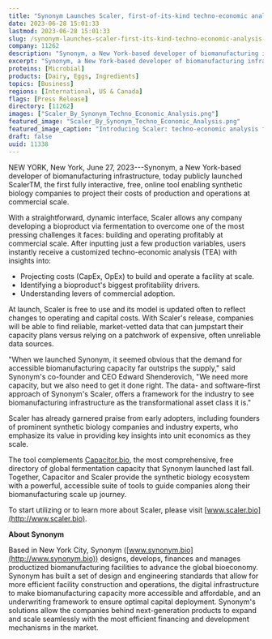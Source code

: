 ```yaml
---
title: "Synonym Launches Scaler, first-of-its-kind techno-economic analysis solution"
date: 2023-06-28 15:01:33
lastmod: 2023-06-28 15:01:33
slug: /synonym-launches-scaler-first-its-kind-techno-economic-analysis-solution
company: 11262
description: "Synonym, a New York-based developer of biomanufacturing infrastructure, today publicly launched ScalerTM, the first fully interactive, free, online tool enabling synthetic biology companies to project their costs of production and operations at commercial scale."
excerpt: "Synonym, a New York-based developer of biomanufacturing infrastructure, today publicly launched ScalerTM, the first fully interactive, free, online tool enabling synthetic biology companies to project their costs of production and operations at commercial scale."
proteins: [Microbial]
products: [Dairy, Eggs, Ingredients]
topics: [Business]
regions: [International, US & Canada]
flags: [Press Release]
directory: [11262]
images: ["Scaler_By_Synonym_Techno_Economic_Analysis.png"]
featured_image: "Scaler_By_Synonym_Techno_Economic_Analysis.png"
featured_image_caption: "Introducing Scaler: techno-economic analysis for fermentation"
draft: false
uuid: 11338
---
```

NEW YORK, New York, June 27, 2023---Synonym, a New York-based developer
of biomanufacturing infrastructure, today publicly launched ScalerTM,
the first fully interactive, free, online tool enabling synthetic
biology companies to project their costs of production and operations at
commercial scale. 

With a straightforward, dynamic interface, Scaler allows any company
developing a bioproduct via fermentation to overcome one of the most
pressing challenges it faces: building and operating profitably at
commercial scale. After inputting just a few production variables, users
instantly receive a customized techno-economic analysis (TEA) with
insights into:

-   Projecting costs (CapEx, OpEx) to build and operate a facility at
    scale.
-   Identifying a bioproduct's biggest profitability drivers.
-   Understanding levers of commercial adoption.

At launch, Scaler is free to use and its model is updated often to
reflect changes to operating and capital costs. With Scaler's release,
companies will be able to find reliable, market-vetted data that can
jumpstart their capacity plans versus relying on a patchwork of
expensive, often unreliable data sources. 

"When we launched Synonym, it seemed obvious that the demand for
accessible biomanufacturing capacity far outstrips the supply," said
Synonym's co-founder and CEO Edward Shenderovich, "We need more
capacity, but we also need to get it done right. The data- and
software-first approach of Synonym's Scaler, offers a framework for the
industry to see biomanufacturing infrastructure as the transformational
asset class it is."

Scaler has already garnered praise from early adopters, including
founders of prominent synthetic biology companies and industry experts,
who emphasize its value in providing key insights into unit economics as
they scale.

The tool complements [Capacitor.bio](https://capacitor.bio/), the most
comprehensive, free directory of global fermentation capacity that
Synonym launched last fall. Together, Capacitor and Scaler provide the
synthetic biology ecosystem with a powerful, accessible suite of tools
to guide companies along their biomanufacturing scale up journey.

To start utilizing or to learn more about Scaler, please visit
[www.scaler.bio](http://www.scaler.bio).

**About Synonym**

Based in New York City, Synonym
([www.synonym.bio](http://www.synonym.bio)) designs, develops, finances
and manages productized biomanufacturing facilities to advance the
global bioeconomy. Synonym has built a set of design and engineering
standards that allow for more efficient facility construction and
operations, the digital infrastructure to make biomanufacturing capacity
more accessible and affordable, and an underwriting framework to ensure
optimal capital deployment. Synonym\'s solutions allow the companies
behind next-generation products to expand and scale seamlessly with the
most efficient financing and development mechanisms in the market. 
